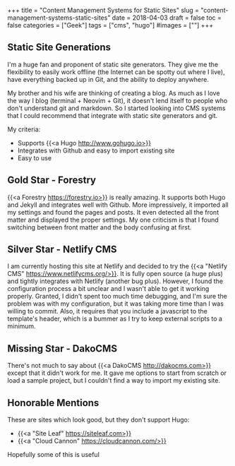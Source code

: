 +++
title = "Content Management Systems for Static Sites"
slug = "content-management-systems-static-sites"
date = 2018-04-03
draft = false
toc = false
categories = ["Geek"]
tags = ["cms", "hugo"]
#images = [""]
+++

## Static Site Generations

I'm a huge fan and proponent of static site generators. They give me the flexibility to easily work offline (the Internet can be spotty out where I live), have everything backed up in Git, and the ability to deploy anywhere.

My brother and his wife are thinking of creating a blog. As much as I love the way I blog (terminal + Neovim + Git), it doesn't lend itself to people who don't understand git and markdown. So I started looking into CMS systems that I could recommend that integrate with static site generators and git.

My criteria:

* Supports {{<a Hugo http://www.gohugo.io>}}
* Integrates with Github and easy to import existing site
* Easy to use

## Gold Star - Forestry

{{<a Forestry https://forestry.io>}} is really amazing. It supports both Hugo and Jekyll and integrates well with Github. More impressively, it imported all my settings and found the pages and posts. It even detected all the front matter and displayed the proper settings. My one criticism is that I found switching between front matter and the body confusing at first.

## Silver Star - Netlify CMS

I am currently hosting this site at Netlify and decided to try the {{<a "Netlify CMS" https://www.netlifycms.org/>}}. It is fully open source (a huge plus) and tightly integrates with Netlify (another bug plus). However, I found the configuration process a bit unclear and I wasn't able to get it working properly. Granted, I didn't spent too much time debugging, and I'm sure the problem was with my configuration, but it was taking more time than I was willing to commit. Also, it requires that you include a javascript to the template's header, which is a bummer as I try to keep external scripts to a minimum.

## Missing Star - DakoCMS

There's not much to say about {{<a DakoCMS http://dakocms.com>}} except that it didn't work for me. It gave me options to start from scratch or load a sample project, but I couldn't find a way to import my existing site.

## Honorable Mentions

These are sites which look good, but they don't support Hugo:

* {{<a "Site Leaf" https://siteleaf.com>}}
* {{<a "Cloud Cannon" https://cloudcannon.com/>}}

Hopefully some of this is useful
